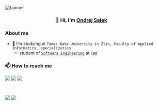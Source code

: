 <img align=”left” src="./assets/Banner%20-%20Black.png" alt="banner"/>

<h3 align="center">
👋 Hi, I’m <a href=”https://github.com/ondrasalek" target=”_blank” rel=”noreferrer”>Ondrej Salek</a>
</h3>

### About me

- 🌱 I’m studying at `Tomas Bata University in Zlin, Faculty of Applied Informatics, specialization`
  - student of [`Software Engineering`](https://fai.utb.cz/en/) at [`TBU`](https://www.utb.cz/en/)

<!-- - 👀 I’m interested in `Web applications, Multiplatform programming...` -->

### 📫 How to reach me

<a href="mailto:ondrasalek@gmail.com">![](https://img.shields.io/badge/Gmail-D14836?style=for-the-badge&logo=gmail&logoColor=white)</a>
<a href="https://www.instagram.com/salek_ondrej/">![](https://img.shields.io/badge/Instagram-E4405F?style=for-the-badge&logo=instagram&logoColor=white)</a>
<a href="https://www.linkedin.com/in/ondrejsalek/">![](https://img.shields.io/badge/LinkedIn-0077B5?style=for-the-badge&logo=linkedin&logoColor=white)</a>

</br>

![](https://komarev.com/ghpvc/?username=ondrasalek&color=blue&style=plastic&label=Profile+View)
![](https://hit.yhype.me/github/profile?user_id=57462486)

<!---
ondrasalek/ondrasalek is a ✨ special ✨ repository because its `README.md` (this file) appears on your GitHub profile.
You can click the Preview link to take a look at your changes.
--->
